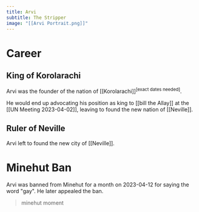 ```yaml
---
title: Arvi
subtitle: The Stripper
image: "[[Arvi Portrait.png]]"
---
```


# Career

## King of Korolarachi
Arvi was the founder of the nation of [[Korolarachi]]<sup>[exact dates needed]</sup>.

He would end up advocating his position as king to [[bill the Allay]] at the [[UN Meeting 2023-04-02]], leaving to found the new nation of [[Neville]].

## Ruler of Neville
Arvi left to found the new city of [[Neville]].

# Minehut Ban
Arvi was banned from Minehut for a month on 2023-04-12 for saying the word "gay". He later appealed the ban.

> minehut moment